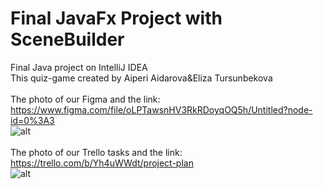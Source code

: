 # Final JavaFx Project with SceneBuilder
Final Java project on IntelliJ IDEA
<br>This quiz-game created by Aiperi Aidarova&Eliza Tursunbekova
<br>
<br>The photo of our Figma and the link: https://www.figma.com/file/oLPTawsnHV3RkRDoyqOQ5h/Untitled?node-id=0%3A3
<br>
![alt](https://sun9-26.userapi.com/impg/7qCQDNqSpSIvrteuKC_Z_SVqpQTvS7_0wak0hA/G3f5QOt1A7Y.jpg?size=1280x720&quality=96&sign=c51f35a5c9c12e4d6156fe30f0b17c84&type=album)
<br>
<br>The photo of our Trello tasks and the link: https://trello.com/b/Yh4uWWdt/project-plan
<br>
![alt](https://sun9-60.userapi.com/impg/xzj2PUd-JJhIZmFPZkf_x2gO47F7_Mecnd0NTg/xDm4e14zga0.jpg?size=1280x720&quality=96&sign=78a480cbbd4932ad687acd85b2eb4504&type=album)
